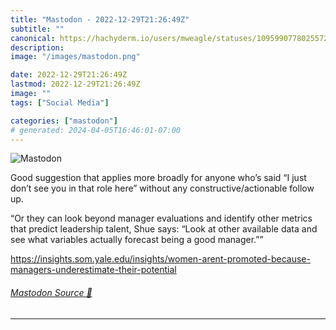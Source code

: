 ```yaml
---
title: "Mastodon - 2022-12-29T21:26:49Z"
subtitle: ""
canonical: https://hachyderm.io/users/mweagle/statuses/109599077802557259
description:
image: "/images/mastodon.png"

date: 2022-12-29T21:26:49Z
lastmod: 2022-12-29T21:26:49Z
image: ""
tags: ["Social Media"]

categories: ["mastodon"]
# generated: 2024-04-05T16:46:01-07:00
---
```

![Mastodon](/images/mastodon.png)

<p>Good suggestion that applies more broadly for anyone who’s said “I just don’t see you in that role here” without any constructive/actionable follow up. </p><p>“Or they can look beyond manager evaluations and identify other metrics that predict leadership talent, Shue says: “Look at other available data and see what variables actually forecast being a good manager.””</p><p><a href="https://insights.som.yale.edu/insights/women-arent-promoted-because-managers-underestimate-their-potential" target="_blank" rel="nofollow noopener noreferrer" translate="no"><span class="invisible">https://</span><span class="ellipsis">insights.som.yale.edu/insights</span><span class="invisible">/women-arent-promoted-because-managers-underestimate-their-potential</span></a></p>


###### [Mastodon Source 🐘](https://hachyderm.io/@mweagle/109599077802557259)

___
